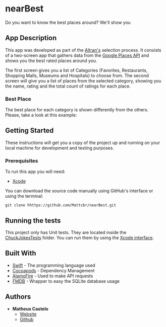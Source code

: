 # nearBest
Do you want to know the best places around? We'll show you

## App Description

This app was developed as part of the [Altran's](https://www.altran.com/pt/pt-pt/) selection process. It consists of a two-screen app that gathers data from the [Google Places API](https://developers.google.com/places/web-service/intro) and shows you the best rated places around you.

The first screen gives you a list of Categories (Favorites, Restaurants, Shopping Malls, Museums and Hospitals) to choose from. The second screen will give you a list of places from the selected category, showing you the name, rating and the total count of ratings for each place.

### Best Place
The best place for each category is shown differently from the others. Please, take a look at this example:


## Getting Started

These instructions will get you a copy of the project up and running on your local machine for development and testing purposes.

### Prerequisites

To run this app you will need:
* [Xcode](https://developer.apple.com/xcode/)

You can download the source code manually using GitHub's interface or using the terminal:

```
git clone hhttps://github.com/Mattcbr/nearBest.git
```

## Running the tests

This project only has Unit tests. They are located inside the [ChuckJokesTests](https://github.com/Mattcbr/GuiaBolsoChallenge/tree/master/Chuck%20JokesTests) folder. You can run them by using the [Xcode interface](https://developer.apple.com/library/archive/documentation/DeveloperTools/Conceptual/testing_with_xcode/chapters/05-running_tests.html).

## Built With

* [Swift](https://developer.apple.com/swift/) - The programming language used
* [Cocoapods](https://cocoapods.org/) - Dependency Management
* [AlamoFire](https://github.com/Alamofire/Alamofire) - Used to make API requests
* [FMDB](https://github.com/ccgus/fmdb) - Wrapper to easy the SQLite database usage

## Authors

* **Matheus Castelo**
  - [Website](https://mattcbr.github.io/)
  - [Github](https://github.com/Mattcbr)
